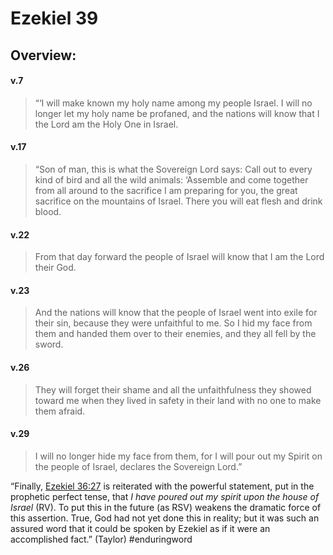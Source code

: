 # Ezekiel 39

## Overview:


#### v.7
>“‘I will make known my holy name among my people Israel. I will no longer let my holy name be profaned, and the nations will know that I the Lord am the Holy One in Israel.

#### v.17
>“Son of man, this is what the Sovereign Lord says: Call out to every kind of bird and all the wild animals: ‘Assemble and come together from all around to the sacrifice I am preparing for you, the great sacrifice on the mountains of Israel. There you will eat flesh and drink blood.

#### v.22
>From that day forward the people of Israel will know that I am the Lord their God.

#### v.23
>And the nations will know that the people of Israel went into exile for their sin, because they were unfaithful to me. So I hid my face from them and handed them over to their enemies, and they all fell by the sword.

#### v.26
>They will forget their shame and all the unfaithfulness they showed toward me when they lived in safety in their land with no one to make them afraid.

#### v.29
>I will no longer hide my face from them, for I will pour out my Spirit on the people of Israel, declares the Sovereign Lord.”

“Finally, [Ezekiel 36:27](https://www.blueletterbible.org/search/preSearch.cfm?Criteria=Ezekiel+36.27&t=NKJV) is reiterated with the powerful statement, put in the prophetic perfect tense, that _I have poured out my spirit upon the house of Israel_ (RV). To put this in the future (as RSV) weakens the dramatic force of this assertion. True, God had not yet done this in reality; but it was such an assured word that it could be spoken by Ezekiel as if it were an accomplished fact.” (Taylor)
#enduringword 